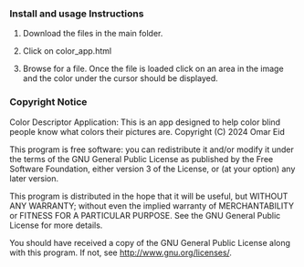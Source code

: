 
### Install and usage Instructions ###

1. Download the files in the main folder.

2. Click on color_app.html

3. Browse for a file. Once the file is loaded click on an area in the image and the color under the cursor should be displayed.

### Copyright Notice ###
Color Descriptor Application: This is an app designed to help color blind people know what colors their pictures are.
Copyright (C) 2024  Omar Eid

This program is free software: you can redistribute it and/or modify
it under the terms of the GNU General Public License as published by
the Free Software Foundation, either version 3 of the License, or
(at your option) any later version.

This program is distributed in the hope that it will be useful,
but WITHOUT ANY WARRANTY; without even the implied warranty of
MERCHANTABILITY or FITNESS FOR A PARTICULAR PURPOSE.  See the
GNU General Public License for more details.

You should have received a copy of the GNU General Public License
along with this program.  If not, see <http://www.gnu.org/licenses/>.

